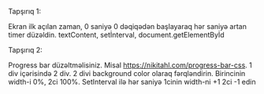 Tapşırıq 1: 

Ekran ilk açılan zaman, 0 saniyə 0 dəqiqədən başlayaraq hər saniyə artan timer düzəldin. textContent, setİnterval, document.getElementByİd

Tapşırıq 2:

Progress bar düzəltməlisiniz. Misal https://nikitahl.com/progress-bar-css. 1 div içərisində 2 div. 2 divi background color olaraq fərqləndirin. Birincinin width-i 0%, 2ci 100%. SetInterval ilə hər saniyə 1cinin width-ni +1 2ci -1 edin
